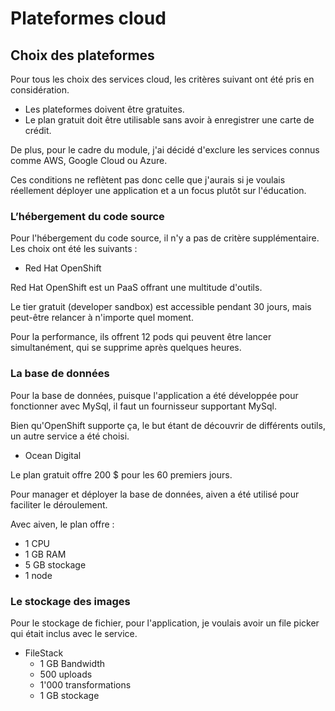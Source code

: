 # Plateformes cloud

## Choix des plateformes

Pour tous les choix des services cloud, les critères suivant ont été pris en considération.

- Les plateformes doivent être gratuites.
- Le plan gratuit doit être utilisable sans avoir à enregistrer une carte de crédit.

De plus, pour le cadre du module, j'ai décidé d'exclure les services connus comme AWS, Google Cloud ou Azure.

Ces conditions ne reflètent pas donc celle que j'aurais si je voulais réellement déployer une application et a un focus plutôt sur l'éducation.

### L’hébergement du code source

Pour l'hébergement du code source, il n'y a pas de critère supplémentaire. Les choix ont été les suivants :

- Red Hat OpenShift

Red Hat OpenShift est un PaaS offrant une multitude d'outils.

Le tier gratuit (developer sandbox) est accessible pendant 30 jours, mais peut-être relancer à n'importe quel moment.

Pour la performance, ils offrent 12 pods qui peuvent être lancer simultanément, qui se supprime après quelques heures.

### La base de données

Pour la base de données, puisque l'application a été développée pour fonctionner avec MySql, il faut un fournisseur supportant MySql.

Bien qu'OpenShift supporte ça, le but étant de découvrir de différents outils, un autre service a été choisi.

- Ocean Digital

Le plan gratuit offre 200 $ pour les 60 premiers jours.

Pour manager et déployer la base de données, aiven a été utilisé pour faciliter le déroulement.

Avec aiven, le plan offre :

- 1 CPU
- 1 GB RAM
- 5 GB stockage
- 1 node

### Le stockage des images

Pour le stockage de fichier, pour l'application, je voulais avoir un file picker qui était inclus avec le service.

- FileStack
  - 1 GB Bandwidth
  - 500 uploads
  - 1'000 transformations
  - 1 GB stockage
